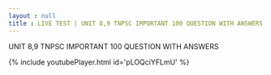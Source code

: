```yaml
---
layout : null
title : LIVE TEST | UNIT 8,9 TNPSC IMPORTANT 100 QUESTION WITH ANSWERS
---
```


UNIT 8,9 TNPSC IMPORTANT 100 QUESTION WITH ANSWERS



{% include youtubePlayer.html id='pLOQciYFLmU' %}
